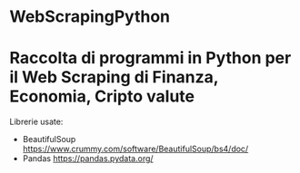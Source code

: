 # WebScrapingPython

<h1>Raccolta di programmi in Python per il Web Scraping di Finanza, Economia, Cripto valute</h1>

Librerie usate: 

- BeautifulSoup
  https://www.crummy.com/software/BeautifulSoup/bs4/doc/
- Pandas
  https://pandas.pydata.org/
